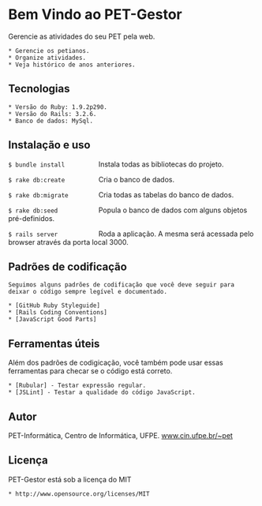 # Bem Vindo ao PET-Gestor

Gerencie as atividades do seu PET pela web.

    * Gerencie os petianos.
    * Organize atividades.
    * Veja histórico de anos anteriores.

## Tecnologias

    * Versão do Ruby: 1.9.2p290.
    * Versão do Rails: 3.2.6.
    * Banco de dados: MySql.

## Instalação e uso

  `$ bundle install         ` Instala todas as bibliotecas do projeto.

  `$ rake db:create         ` Cria o banco de dados.

  `$ rake db:migrate        ` Cria todas as tabelas do banco de dados.

  `$ rake db:seed           ` Popula o banco de dados com alguns objetos pré-definidos.

  `$ rails server           ` Roda a aplicação. A mesma será acessada pelo browser através da porta local 3000.

## Padrões de codificação
    Seguimos alguns padrões de codificação que você deve seguir para deixar o código sempre legível e documentado.

    * [GitHub Ruby Styleguide]
    * [Rails Coding Conventions]
    * [JavaScript Good Parts]

## Ferramentas úteis
Além dos padrões de codigicação, você também pode usar essas ferramentas para checar se o código está correto.

    * [Rubular] - Testar expressão regular.
    * [JSLint] - Testar a qualidade do código JavaScript.

## Autor

PET-Informática, Centro de Informática, UFPE.
www.cin.ufpe.br/~pet

## Licença

PET-Gestor está sob a licença do MIT

    * http://www.opensource.org/licenses/MIT


[GitHub Ruby Styleguide]: https://github.com/styleguide/ruby
[Rails Coding Conventions]: http://guides.rubyonrails.org/contributing_to_ruby_on_rails.html#follow-the-coding-conventions
[JavaScript Good Parts]: http://javascript.crockford.com/

[Rubular]: http://rubular.com/
[JSLint]: http://www.jslint.com/
